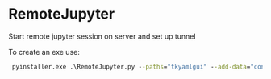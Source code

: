 # RemoteJupyter
Start remote jupyter session on server and set up tunnel

To create an exe use:  
```bat
 pyinstaller.exe .\RemoteJupyter.py --paths="tkyamlgui" --add-data="config.yaml;."
```

